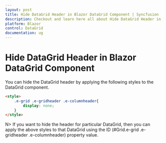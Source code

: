 ```yaml
---
layout: post
title: Hide DataGrid Header in Blazor DataGrid Component | Syncfusion
description: Checkout and learn here all about Hide DataGrid Header in Syncfusion Blazor DataGrid component and more.
platform: Blazor
control: DataGrid
documentation: ug
---
```


# Hide DataGrid Header in Blazor DataGrid Component

You can hide the DataGrid header by applying the following styles to the DataGrid component.

```html
<style>
    .e-grid .e-gridheader .e-columnheader{
        display: none;
    }
</style>
```

N> If you want to hide the header for particular DataGrid, then you can apply the above styles to that DataGrid using the ID (#Grid.e-grid .e-gridheader .e-columnheader) property value.